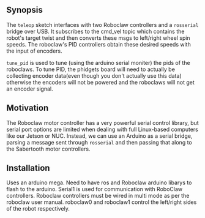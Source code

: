 ## Synopsis

The `teleop` sketch interfaces with two Roboclaw controllers and a `rosserial` bridge over USB.  It subscribes to the cmd_vel topic which contains the robot's target twist and then converts these msgs to left/right wheel spin speeds.  The roboclaw's PID controllers obtain these desired speeds with the input of encoders.

`tune_pid` is used to tune (using the arduino serial moniter) the pids of the roboclaws.  To tune PID, the phidgets board will need to actually be collecting encoder data(even though you don't actually use this data) otherwise the encoders will not be powered and the roboclaws will not get an encoder signal.

## Motivation

The Roboclaw motor controller has a very powerful serial control library, but serial port options are limited when dealing with full Linux-based computers like our Jetson or NUC. Instead, we can use an Arduino as a serial bridge, parsing a message sent through `rosserial` and then passing that along to the Sabertooth motor controllers.

## Installation

Uses an arduino mega.  Need to have ros and Roboclaw arduino libarys to flash to the arduino. Serial1 is used for communication with RoboClaw controllers.  Roboclaw controllers must be wired in multi mode as per the roboclaw user manual.  roboclaw0 and roboclaw1 control the left/right sides of the robot respectively.  
